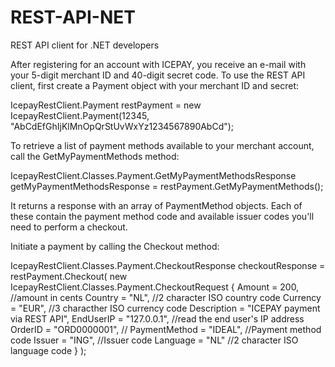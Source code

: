 # REST-API-NET
REST API client for .NET developers

After registering for an account with ICEPAY, you receive an e-mail with your 5-digit merchant ID and 40-digit secret code.
To use the REST API client, first create a Payment object with your merchant ID and secret:

IcepayRestClient.Payment restPayment = new IcepayRestClient.Payment(12345, "AbCdEfGhIjKlMnOpQrStUvWxYz1234567890AbCd");

To retrieve a list of payment methods available to your merchant account, call the GetMyPaymentMethods method:

IcepayRestClient.Classes.Payment.GetMyPaymentMethodsResponse getMyPaymentMethodsResponse = restPayment.GetMyPaymentMethods();

It returns a response with an array of PaymentMethod objects. Each of these contain the payment method code and available issuer codes you'll need to perform a checkout.

Initiate a payment by calling the Checkout method:

IcepayRestClient.Classes.Payment.CheckoutResponse checkoutResponse = restPayment.Checkout(
  new IcepayRestClient.Classes.Payment.CheckoutRequest
            {
                Amount = 200, //amount in cents
                Country = "NL", //2 character ISO country code
                Currency = "EUR", //3 characther ISO currency code
                Description = "ICEPAY payment via REST API",
                EndUserIP = "127.0.0.1", //read the end user's IP address
                OrderID = "ORD0000001", //
                PaymentMethod = "IDEAL", //Payment method code
                Issuer = "ING", //Issuer code
                Language = "NL" //2 character ISO language code
            }
);
